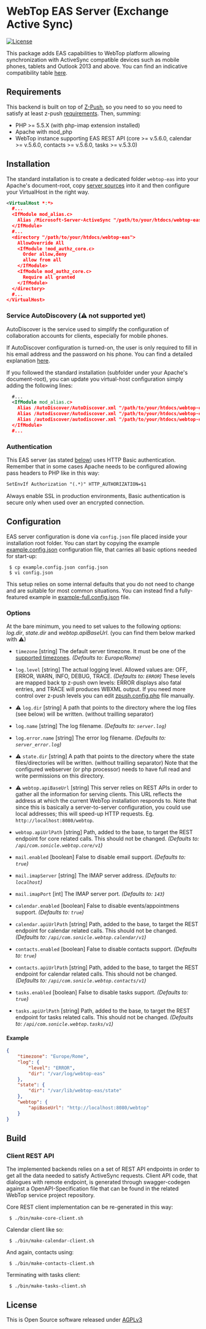 # WebTop EAS Server (Exchange Active Sync)

[![License](https://img.shields.io/badge/license-AGPLv3-blue.svg)](https://www.gnu.org/licenses/agpl-3.0.txt)

This package adds EAS capabilities to WebTop platform allowing synchronization with ActiveSync compatible devices such as mobile phones, tablets and Outlook 2013 and above.
You can find an indicative compatibility table [here](https://wiki.z-hub.io/display/ZP/Compatibility).

## Requirements

This backend is built on top of [Z-Push](http://z-push.org/), so you need to so you need to satisfy at least z-push [requirements](https://wiki.z-hub.io/display/ZP/Installation+from+source).
Then, summing:

* PHP >= 5.5.X (with php-imap extension installed)
* Apache with mod_php
* WebTop instance supporting EAS REST API (core >= v.5.6.0, calendar >= v.5.6.0, contacts >= v.5.6.0, tasks >= v.5.3.0)

## Installation

The standard installation is to create a dedicated folder `webtop-eas` into your Apache's document-root, copy [server sources](./src) into it and then configure your VirtualHost in the right way.

```xml
<VirtualHost *:*>
  #...
  <IfModule mod_alias.c>
    Alias /Microsoft-Server-ActiveSync "/path/to/your/htdocs/webtop-eas/index.php"
  </IfModule>
  #...
  <directory "/path/to/your/htdocs/webtop-eas">
    AllowOverride All
    <IfModule !mod_authz_core.c>
      Order allow,deny
      allow from all
    </IfModule>
    <IfModule mod_authz_core.c>
      Require all granted
    </IfModule>
  </directory>
  #...
</VirtualHost>
```

### Service AutoDiscovery (&#9888; not supported yet)

AutoDiscover is the service used to simplify the configuration of collaboration accounts for clients, especially for mobile phones.

If AutoDiscover configuration is turned-on, the user is only required to fill in his email address and the password on his phone.
You can find a detailed explanation [here](https://wiki.z-hub.io/display/ZP/Configuring+Z-Push+Autodiscover/).

If you followed the standard installation (subfolder under your Apache's document-root), you can update you virtual-host configuration simply adding the following lines:

```xml
  #...
  <IfModule mod_alias.c>
    Alias /AutoDiscover/AutoDiscover.xml "/path/to/your/htdocs/webtop-eas/autodiscover.php"
    Alias /Autodiscover/Autodiscover.xml "/path/to/your/htdocs/webtop-eas/autodiscover.php"
    Alias /autodiscover/autodiscover.xml "/path/to/your/htdocs/webtop-eas/autodiscover.php"
  </IfModule>
  #...
```

### Authentication

This EAS server (as stated [below](#eas-support)) uses HTTP Basic authentication.
Remember that in some cases Apache needs to be configured allowing pass headers to PHP like in this way:

```xml
SetEnvIf Authorization "(.*)" HTTP_AUTHORIZATION=$1
```

Always enable SSL in production environments, Basic authentication is secure only when used over an encrypted connection.

## Configuration

EAS server configuration is done via `config.json` file placed inside your installation root folder.
You can start by copying the example [example.config.json](./src/example.config.json) configuration file, that carries all basic options needed for start-up:

```shell
 $ cp example.config.json config.json
 $ vi config.json
```

This setup relies on some internal defaults that you do not need to change and are suitable for most common situations.
You can instead find a fully-featured example in [example-full.config.json](./src/example-full.config.json) file.

### Options

At the bare minimum, you need to set values to the following options: *log.dir*, *state.dir* and *webtop.apiBaseUrl*. (you can find them below marked with &#9888;)

* `timezone` \[string]
  The default server timezone. It must be one of the [supported timezones](http://www.php.net/manual/en/timezones.php). *(Defaults to: Europe/Rome)*

* `log.level` \[string]
  The actual logging level. Allowed values are: OFF, ERROR, WARN, INFO, DEBUG, TRACE. *(Defaults to: `ERROR`)*
  These levels are mapped back tp z-push own levels: ERROR displays also fatal entries, and TRACE will produces WBXML output. If you need more control over z-push levels you can edit [zpush.config.php](./src/inc/zpush.config.php) file manually.

* &#9888; `log.dir` \[string]
  A path that points to the directory where the log files (see below) will be written. (without trailling separator)

* `log.name` \[string]
  The log filename. *(Defaults to: `server.log`)*

* `log.error.name` \[string]
  The error log filename. *(Defaults to: `server_error.log`)*

* &#9888; `state.dir` \[string]
  A path that points to the directory where the state files/directories will be written. (without trailling separator)
  Note that the configured webserver (or php processor) needs to have full read and write permissions on this directory.

* &#9888; `webtop.apiBaseUrl` \[string]
  This server relies on REST APIs in order to gather all the information for serving clients. This URL reflects the address at which the current WebTop installation responds to. Note that since this is basically a server-to-server configuration, you could use local addresses; this will speed-up HTTP requests. Eg. `http://localhost:8080/webtop`.

* `webtop.apiUrlPath` \[string]
  Path, added to the base, to target the REST endpoint for core related calls. This should not be changed. *(Defaults to: `/api/com.sonicle.webtop.core/v1`)*

* `mail.enabled` \[boolean]
  False to disable email support. *(Defaults to: `true`)*

* `mail.imapServer` \[string]
  The IMAP server address. *(Defaults to: `localhost`)*

* `mail.imapPort` \[int]
  The IMAP server port. *(Defaults to: `143`)*

* `calendar.enabled` \[boolean]
  False to disable events/appointmens support. *(Defaults to: `true`)*

* `calendar.apiUrlPath` \[string]
  Path, added to the base, to target the REST endpoint for calendar related calls. This should not be changed. *(Defaults to: `/api/com.sonicle.webtop.calendar/v1`)*

* `contacts.enabled` \[boolean]
  False to disable contacts support. *(Defaults to: `true`)*

* `contacts.apiUrlPath` \[string]
  Path, added to the base, to target the REST endpoint for calendar related calls. This should not be changed. *(Defaults to: `/api/com.sonicle.webtop.contacts/v1`)*

* `tasks.enabled` \[boolean]
  False to disable tasks support. *(Defaults to: `true`)*

* `tasks.apiUrlPath` \[string]
  Path, added to the base, to target the REST endpoint for tasks related calls. This should not be changed. *(Defaults to: `/api/com.sonicle.webtop.tasks/v1`)*

#### Example

```json
{
	"timezone": "Europe/Rome",
	"log": {
		"level": "ERROR",
		"dir": "/var/log/webtop-eas"
	},
	"state": {
		"dir": "/var/lib/webtop-eas/state"
	},
	"webtop": {
		"apiBaseUrl": "http://localhost:8080/webtop"
	}
}
```

## Build

### Client REST API

The implemented backends relies on a set of REST API endpoints in order to get all the data needed to satisfy ActiveSync requests. Client API code, that dialogues with remote endpoint, is generated through swagger-codegen against a OpenAPI-Specification file that can be found in the related WebTop service project repository.

Core REST client implementation can be re-generated in this way:
```shell
 $ ./bin/make-core-client.sh
```
Calendar client like so:
```shell
 $ ./bin/make-calendar-client.sh
```
And again, contacts using:
```shell
 $ ./bin/make-contacts-client.sh
```
Terminating with tasks client:
```shell
 $ ./bin/make-tasks-client.sh
```

## License

This is Open Source software released under [AGPLv3](./LICENSE)